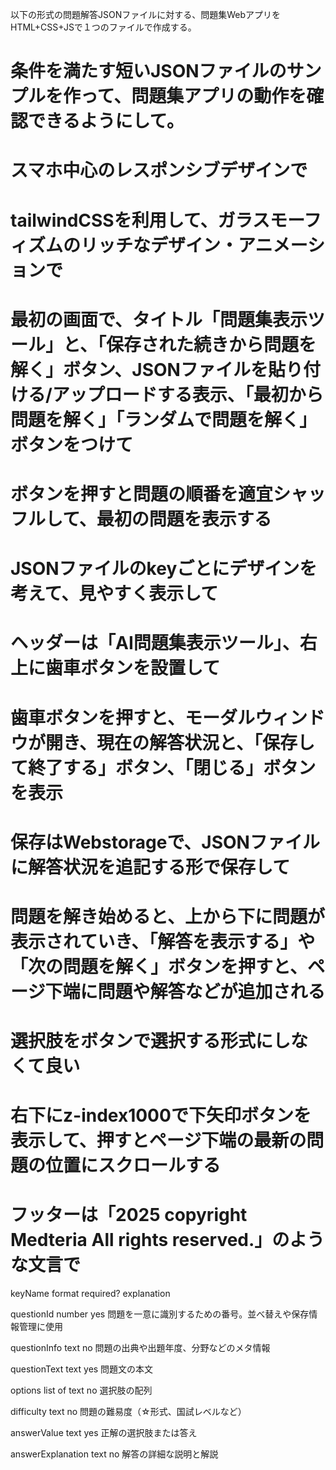 以下の形式の問題解答JSONファイルに対する、問題集WebアプリをHTML+CSS+JSで１つのファイルで作成する。

# 条件を満たす短いJSONファイルのサンプルを作って、問題集アプリの動作を確認できるようにして。

# スマホ中心のレスポンシブデザインで

# tailwindCSSを利用して、ガラスモーフィズムのリッチなデザイン・アニメーションで

# 最初の画面で、タイトル「問題集表示ツール」と、「保存された続きから問題を解く」ボタン、JSONファイルを貼り付ける/アップロードする表示、「最初から問題を解く」「ランダムで問題を解く」ボタンをつけて

# ボタンを押すと問題の順番を適宜シャッフルして、最初の問題を表示する

# JSONファイルのkeyごとにデザインを考えて、見やすく表示して

# ヘッダーは「AI問題集表示ツール」、右上に歯車ボタンを設置して

# 歯車ボタンを押すと、モーダルウィンドウが開き、現在の解答状況と、「保存して終了する」ボタン、「閉じる」ボタンを表示

# 保存はWebstorageで、JSONファイルに解答状況を追記する形で保存して

# 問題を解き始めると、上から下に問題が表示されていき、「解答を表示する」や「次の問題を解く」ボタンを押すと、ページ下端に問題や解答などが追加される

# 選択肢をボタンで選択する形式にしなくて良い

# 右下にz-index1000で下矢印ボタンを表示して、押すとページ下端の最新の問題の位置にスクロールする

# フッターは「2025 copyright Medteria All rights reserved.」のような文言で



keyName format required? explanation

questionId number yes 問題を一意に識別するための番号。並べ替えや保存情報管理に使用

questionInfo text no 問題の出典や出題年度、分野などのメタ情報

questionText text yes 問題文の本文

options list of text no 選択肢の配列

difficulty text no 問題の難易度（☆形式、国試レベルなど）

answerValue text yes 正解の選択肢または答え

answerExplanation text no 解答の詳細な説明と解説